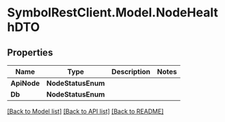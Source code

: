 # SymbolRestClient.Model.NodeHealthDTO

## Properties

Name | Type | Description | Notes
------------ | ------------- | ------------- | -------------
**ApiNode** | **NodeStatusEnum** |  | 
**Db** | **NodeStatusEnum** |  | 

[[Back to Model list]](../README.md#documentation-for-models) [[Back to API list]](../README.md#documentation-for-api-endpoints) [[Back to README]](../README.md)


